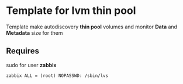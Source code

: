 # Template for lvm thin pool

Template make autodiscovery **thin pool** volumes and monitor **Data** and **Metadata** size for them

## Requires
sudo for user **zabbix**
```
zabbix ALL = (root) NOPASSWD: /sbin/lvs
```
